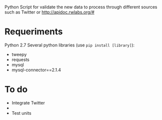 Python Script for validate the new data to process through different sources such as Twitter or http://apidoc.rwlabs.org/#

# Requeriments
Python 2.7
Several python libraries (use `pip install [library]`):
- tweepy
- requests
- mysql
- mysql-connector==2.1.4


# To do
- Integrate Twitter
- 
- Test units
